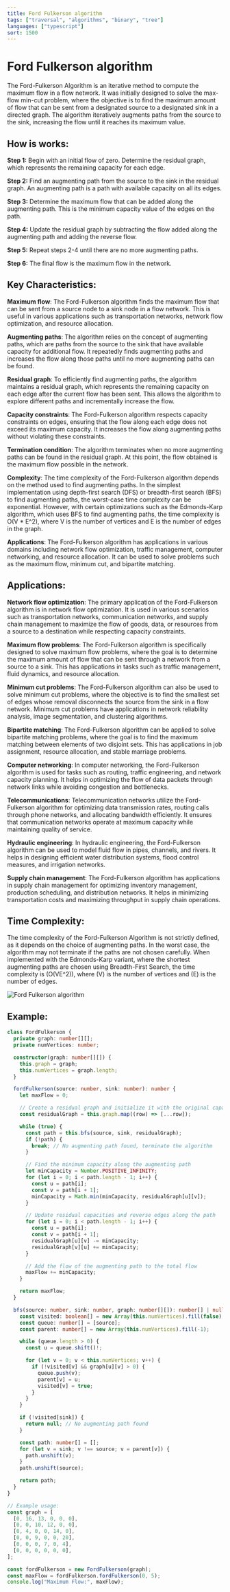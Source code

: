```yaml
---
title: Ford Fulkerson algorithm
tags: ["traversal", "algorithms", "binary", "tree"]
languages: ["typescript"]
sort: 1500
---
```


# Ford Fulkerson algorithm

The Ford-Fulkerson Algorithm is an iterative method to compute the maximum flow in a flow network. It was initially designed to solve the max-flow min-cut problem, where the objective is to find the maximum amount of flow that can be sent from a designated source to a designated sink in a directed graph. The algorithm iteratively augments paths from the source to the sink, increasing the flow until it reaches its maximum value.

## How is works:

**Step 1:** Begin with an initial flow of zero. Determine the residual graph, which represents the remaining capacity for each edge.

**Step 2:** Find an augmenting path from the source to the sink in the residual graph. An augmenting path is a path with available capacity on all its edges.

**Step 3:** Determine the maximum flow that can be added along the augmenting path. This is the minimum capacity value of the edges on the path.

**Step 4:** Update the residual graph by subtracting the flow added along the augmenting path and adding the reverse flow.

**Step 5:** Repeat steps 2-4 until there are no more augmenting paths.

**Step 6:** The final flow is the maximum flow in the network.

## Key Characteristics:

**Maximum flow**: The Ford-Fulkerson algorithm finds the maximum flow that can be sent from a source node to a sink node in a flow network. This is useful in various applications such as transportation networks, network flow optimization, and resource allocation.

**Augmenting paths**: The algorithm relies on the concept of augmenting paths, which are paths from the source to the sink that have available capacity for additional flow. It repeatedly finds augmenting paths and increases the flow along those paths until no more augmenting paths can be found.

**Residual graph**: To efficiently find augmenting paths, the algorithm maintains a residual graph, which represents the remaining capacity on each edge after the current flow has been sent. This allows the algorithm to explore different paths and incrementally increase the flow.

**Capacity constraints**: The Ford-Fulkerson algorithm respects capacity constraints on edges, ensuring that the flow along each edge does not exceed its maximum capacity. It increases the flow along augmenting paths without violating these constraints.

**Termination condition**: The algorithm terminates when no more augmenting paths can be found in the residual graph. At this point, the flow obtained is the maximum flow possible in the network.

**Complexity**: The time complexity of the Ford-Fulkerson algorithm depends on the method used to find augmenting paths. In the simplest implementation using depth-first search (DFS) or breadth-first search (BFS) to find augmenting paths, the worst-case time complexity can be exponential. However, with certain optimizations such as the Edmonds-Karp algorithm, which uses BFS to find augmenting paths, the time complexity is O(V * E^2), where V is the number of vertices and E is the number of edges in the graph.

**Applications**: The Ford-Fulkerson algorithm has applications in various domains including network flow optimization, traffic management, computer networking, and resource allocation. It can be used to solve problems such as the maximum flow, minimum cut, and bipartite matching.

## Applications:

**Network flow optimization**: The primary application of the Ford-Fulkerson algorithm is in network flow optimization. It is used in various scenarios such as transportation networks, communication networks, and supply chain management to maximize the flow of goods, data, or resources from a source to a destination while respecting capacity constraints.

**Maximum flow problems**: The Ford-Fulkerson algorithm is specifically designed to solve maximum flow problems, where the goal is to determine the maximum amount of flow that can be sent through a network from a source to a sink. This has applications in tasks such as traffic management, fluid dynamics, and resource allocation.

**Minimum cut problems**: The Ford-Fulkerson algorithm can also be used to solve minimum cut problems, where the objective is to find the smallest set of edges whose removal disconnects the source from the sink in a flow network. Minimum cut problems have applications in network reliability analysis, image segmentation, and clustering algorithms.

**Bipartite matching**: The Ford-Fulkerson algorithm can be applied to solve bipartite matching problems, where the goal is to find the maximum matching between elements of two disjoint sets. This has applications in job assignment, resource allocation, and stable marriage problems.

**Computer networking**: In computer networking, the Ford-Fulkerson algorithm is used for tasks such as routing, traffic engineering, and network capacity planning. It helps in optimizing the flow of data packets through network links while avoiding congestion and bottlenecks.

**Telecommunications**: Telecommunication networks utilize the Ford-Fulkerson algorithm for optimizing data transmission rates, routing calls through phone networks, and allocating bandwidth efficiently. It ensures that communication networks operate at maximum capacity while maintaining quality of service.

**Hydraulic engineering**: In hydraulic engineering, the Ford-Fulkerson algorithm can be used to model fluid flow in pipes, channels, and rivers. It helps in designing efficient water distribution systems, flood control measures, and irrigation networks.

**Supply chain management**: The Ford-Fulkerson algorithm has applications in supply chain management for optimizing inventory management, production scheduling, and distribution networks. It helps in minimizing transportation costs and maximizing throughput in supply chain operations.

## Time Complexity:

The time complexity of the Ford-Fulkerson Algorithm is not strictly defined, as it depends on the choice of augmenting paths. In the worst case, the algorithm may not terminate if the paths are not chosen carefully. When implemented with the Edmonds-Karp variant, where the shortest augmenting paths are chosen using Breadth-First Search, the time complexity is \(O(VE^2)\), where \(V\) is the number of vertices and \(E\) is the number of edges.

![Ford Fulkerson algorithm](https://raw.githubusercontent.com/AndersDeath/holy-theory/main/images/ford-fulkerson.png)

## Example:
```typescript
class FordFulkerson {
  private graph: number[][];
  private numVertices: number;

  constructor(graph: number[][]) {
    this.graph = graph;
    this.numVertices = graph.length;
  }

  fordFulkerson(source: number, sink: number): number {
    let maxFlow = 0;

    // Create a residual graph and initialize it with the original capacities.
    const residualGraph = this.graph.map((row) => [...row]);

    while (true) {
      const path = this.bfs(source, sink, residualGraph);
      if (!path) {
        break; // No augmenting path found, terminate the algorithm
      }

      // Find the minimum capacity along the augmenting path
      let minCapacity = Number.POSITIVE_INFINITY;
      for (let i = 0; i < path.length - 1; i++) {
        const u = path[i];
        const v = path[i + 1];
        minCapacity = Math.min(minCapacity, residualGraph[u][v]);
      }

      // Update residual capacities and reverse edges along the path
      for (let i = 0; i < path.length - 1; i++) {
        const u = path[i];
        const v = path[i + 1];
        residualGraph[u][v] -= minCapacity;
        residualGraph[v][u] += minCapacity;
      }

      // Add the flow of the augmenting path to the total flow
      maxFlow += minCapacity;
    }

    return maxFlow;
  }

  bfs(source: number, sink: number, graph: number[][]): number[] | null {
    const visited: boolean[] = new Array(this.numVertices).fill(false);
    const queue: number[] = [source];
    const parent: number[] = new Array(this.numVertices).fill(-1);

    while (queue.length > 0) {
      const u = queue.shift()!;

      for (let v = 0; v < this.numVertices; v++) {
        if (!visited[v] && graph[u][v] > 0) {
          queue.push(v);
          parent[v] = u;
          visited[v] = true;
        }
      }
    }

    if (!visited[sink]) {
      return null; // No augmenting path found
    }

    const path: number[] = [];
    for (let v = sink; v !== source; v = parent[v]) {
      path.unshift(v);
    }
    path.unshift(source);

    return path;
  }
}

// Example usage:
const graph = [
  [0, 16, 13, 0, 0, 0],
  [0, 0, 10, 12, 0, 0],
  [0, 4, 0, 0, 14, 0],
  [0, 0, 9, 0, 0, 20],
  [0, 0, 0, 7, 0, 4],
  [0, 0, 0, 0, 0, 0],
];

const fordFulkerson = new FordFulkerson(graph);
const maxFlow = fordFulkerson.fordFulkerson(0, 5);
console.log("Maximum Flow:", maxFlow);
```

